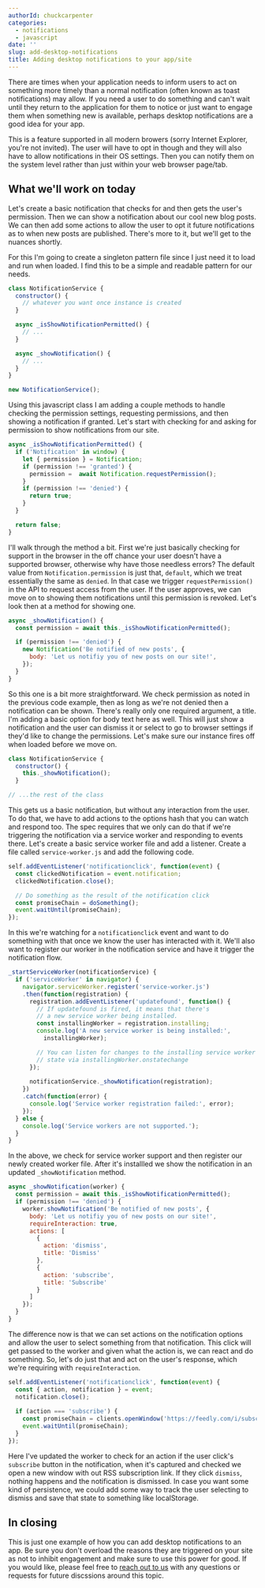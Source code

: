 ```yaml
---
authorId: chuckcarpenter
categories:
  - notifications
  - javascript
date: ''
slug: add-desktop-notifications
title: Adding desktop notifications to your app/site
---
```


There are times when your application needs to inform users to act on something more
timely than a normal notification (often known as toast notifications) may allow.
If you need a user to do something and can't wait until they return to the application for them to notice or just want to engage them when something new is available, perhaps desktop notifications are a good idea for your app.

This is a feature supported in all modern browers (sorry Internet Explorer, you're not invited). The user will have to opt in though and they will also have to allow notifications in their OS settings. Then you can notify them on the system level rather than just within your web browser page/tab.

## What we'll work on today

Let's create a basic notification that checks for and then gets the user's permission. Then we can show a notification about our cool new blog posts. We can then add some actions to allow the user to opt it future notifications as to when new posts are published. There's more to it, but we'll get to the nuances shortly.

For this I'm going to create a singleton pattern file since I just need it to load and run when loaded. I find this to be a simple and readable pattern for our needs.

```js
class NotificationService {
  constructor() {
    // whatever you want once instance is created
  }

  async _isShowNotificationPermitted() {
    // ...
  }

  async _showNotification() {
    // ...
  }
}

new NotificationService();
```

Using this javascript class I am adding a couple methods to handle checking the permission settings, requesting permissions, and then showing a notification if granted. Let's start with checking for and asking for permission to show notifications from our site.  

```js
async _isShowNotificationPermitted() {
  if ('Notification' in window) {
    let { permission } = Notification;
    if (permission !== 'granted') {
      permission =  await Notification.requestPermission();
    }
    if (permission !== 'denied') {
      return true;
    }
  }

  return false;
}
```

I'll walk through the method a bit. First we're just basically checking for support in the browser in the off chance your user doesn't have a supported browser, otherwise why have those needless errors? The default value from `Notification.permission` is just that, `default`, which we treat essentially the same as `denied`. In that case we trigger `requestPermission()` in the API to request access from the user. If the user approves, we can move on to showing them notifications until this permission is revoked. Let's look then at a method for showing one.

```js
async _showNotification() {
  const permission = await this._isShowNotificationPermitted();

  if (permission !== 'denied') {
    new Notification('Be notified of new posts', {
      body: 'Let us notifiy you of new posts on our site!',
    });
  }
}
```

So this one is a bit more straightforward. We check permission as noted in the previous code example, then as long as we're not denied then a notification can be shown. There's really only one required argument, a title. I'm adding a basic option for body text here as well. This will just show a notification and the user can dismiss it or select to go to browser settings if they'd like to change the permissions. Let's make sure our instance fires off when loaded before we move on.

```js
class NotificationService {
  constructor() {
    this._showNotification();
  }

// ...the rest of the class
```

This gets us a basic notification, but without any interaction from the user. To do that, we have to add actions to the options hash that you can watch and respond too. The spec requires that we only can do that if we're triggering the notification via a service worker and responding to events there. Let's create a basic service worker file and add a listener. Create a file called `service-worker.js` and add the following code.

```js
self.addEventListener('notificationclick', function(event) {
  const clickedNotification = event.notification;
  clickedNotification.close();

  // Do something as the result of the notification click
  const promiseChain = doSomething();
  event.waitUntil(promiseChain);
});
```

In this we're watching for a `notificationclick` event and want to do something with that once we know the user has interacted with it. We'll also want to register our worker in the notification service and have it trigger the notification flow.

```js
_startServiceWorker(notificationService) {
  if ('serviceWorker' in navigator) {
    navigator.serviceWorker.register('service-worker.js')
    .then(function(registration) {
      registration.addEventListener('updatefound', function() {
        // If updatefound is fired, it means that there's
        // a new service worker being installed.
        const installingWorker = registration.installing;
        console.log('A new service worker is being installed:',
          installingWorker);

        // You can listen for changes to the installing service worker's
        // state via installingWorker.onstatechange
      });
      
      notificationService._showNotification(registration);
    })
    .catch(function(error) {
      console.log('Service worker registration failed:', error);
    });
  } else {
    console.log('Service workers are not supported.');
  }
}
```

In the above, we check for service worker support and then register our newly created worker file. After it's installled we show the notification in an updated `_showNotification` method. 

```js
async _showNotification(worker) {
  const permission = await this._isShowNotificationPermitted();
  if (permission !== 'denied') {
    worker.showNotification('Be notified of new posts', {
      body: 'Let us notifiy you of new posts on our site!',
      requireInteraction: true,
      actions: [
        {
          action: 'dismiss',
          title: 'Dismiss'
        },
        {
          action: 'subscribe',
          title: 'Subscribe'
        }
      ]
    });
  }
}
```

The difference now is that we can set actions on the notification options and allow the user to select something from that notification. This click will get passed to the worker and given what the action is, we can react and do something. So, let's do just that and act on the user's response, which we're requiring with `requireInteraction`.

```js
self.addEventListener('notificationclick', function(event) {
  const { action, notification } = event;
  notification.close();
  
  if (action === 'subscribe') {
    const promiseChain = clients.openWindow('https://feedly.com/i/subscription/feed%2Fhttps%3A%2F%2Fshipshape.io%2Ffeed.xml');
    event.waitUntil(promiseChain);
  }
});
```

Here I've updated the worker to check for an action if the user click's `subscribe` button in the notification, when it's captured and checked we open a new window with out RSS subscription link. If they click `dismiss`, nothing happens and the notification is dismissed. In case you want some kind of persistence, we could add some way to track the user selecting to dismiss and save that state to something like localStorage. 

## In closing

This is just one example of how you can add desktop notifications to an app. Be sure you don't overload the reasons they are triggered on your site as not to inhibit engagement and make sure to use this power for good. If you would like, please feel free to [reach out to us](https://shipshape.io/contact/) with any questions or requests for future discssions around this topic.




